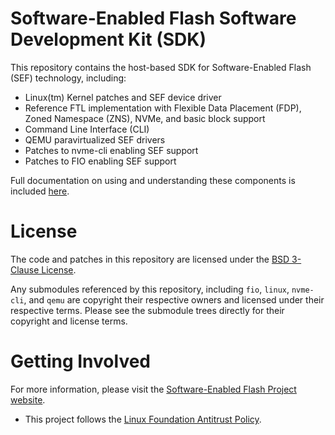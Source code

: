# Software-Enabled Flash Software Development Kit (SDK)

This repository contains the host-based SDK for Software-Enabled Flash (SEF) technology, including:

* Linux(tm) Kernel patches and SEF device driver
* Reference FTL implementation with Flexible Data Placement (FDP), Zoned Namespace (ZNS), NVMe, and basic block support
* Command Line Interface (CLI)
* QEMU paravirtualized SEF drivers
* Patches to nvme-cli enabling SEF support
* Patches to FIO enabling SEF support

Full documentation on using and understanding these components is included [here](SEF-SDK-01-00.pdf).

# License

The code and patches in this repository are licensed under the [BSD 3-Clause License](LICENSE.md).

Any submodules referenced by this repository, including `fio`, `linux`, `nvme-cli`, and `qemu` are copyright their respective owners and licensed under their respective terms.  Please see the submodule trees directly for their copyright and license terms.

# Getting Involved

For more information, please visit the [Software-Enabled Flash Project website](https://softwareenabledflash.org).

* This project follows the [Linux Foundation Antitrust Policy](https://www.linuxfoundation.org/legal/antitrust-policy).